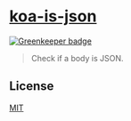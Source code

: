 # [**koa-is-json**](https://github.com/koajs/is-json)

[![Greenkeeper badge](https://badges.greenkeeper.io/koajs/is-json.svg)](https://greenkeeper.io/)

> Check if a body is JSON.


## License

[MIT](/LICENSE)